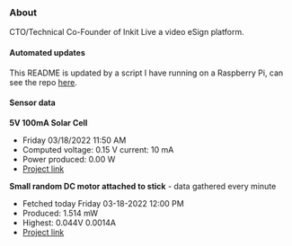 ### About
CTO/Technical Co-Founder of Inkit Live a video eSign platform.

#### Automated updates
This README is updated by a script I have running on a Raspberry Pi, can see the repo [here](https://github.com/jdc-cunningham/raspi-git-repo-updater).

#### Sensor data
**5V 100mA Solar Cell**
- Friday 03/18/2022 11:50 AM
- Computed voltage: 0.15 V current: 10 mA
- Power produced: 0.00 W
- [Project link](https://github.com/jdc-cunningham/raspisolarplotter)

**Small random DC motor attached to stick** - data gathered every minute
- Fetched today Friday 03-18-2022 12:00 PM
- Produced: 1.514 mW
- Highest: 0.044V 0.0014A
- [Project link](https://github.com/jdc-cunningham/turbine-raspi)